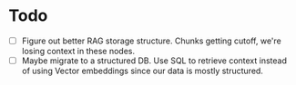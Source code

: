 # Todo
- [ ] Figure out better RAG storage structure. Chunks getting cutoff, we're losing context in these nodes.
- [ ] Maybe migrate to a structured DB. Use SQL to retrieve context instead of using Vector embeddings since our data is mostly structured.
